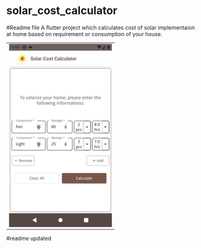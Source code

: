 # solar_cost_calculator
#Readme file
A flutter project which calculates cost of solar implementaion at home based on requirement or consumption of your house.


<table>
  <tr>
    <td><img src="sample-1.png" width=270 height=480></td>
  </tr>
 </table>

#readme updated

